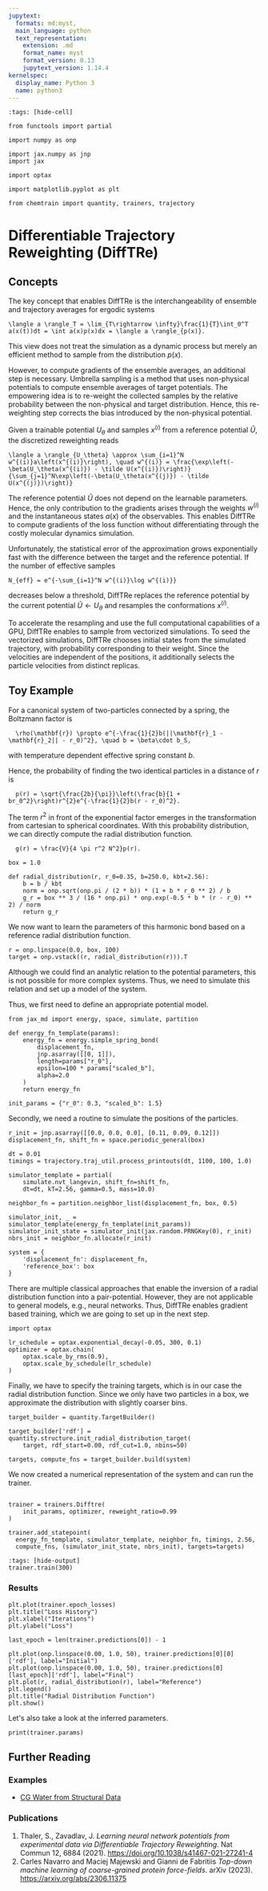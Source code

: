 ```yaml
---
jupytext:
  formats: md:myst,
  main_language: python
  text_representation:
    extension: .md
    format_name: myst
    format_version: 0.13
    jupytext_version: 1.14.4
kernelspec:
  display_name: Python 3
  name: python3
---
```


```{code-cell} ipython3
:tags: [hide-cell]

from functools import partial

import numpy as onp

import jax.numpy as jnp
import jax

import optax

import matplotlib.pyplot as plt

from chemtrain import quantity, trainers, trajectory
```

# Differentiable Trajectory Reweighting (DiffTRe)

## Concepts

The key concept that enables DiffTRe is the interchangeability of ensemble and
trajectory averages for ergodic systems

```{math}
\langle a \rangle_T = \lim_{T\rightarrow \infty}\frac{1}{T}\int_0^T a(x(t))dt = \int a(x)p(x)dx = \langle a \rangle_{p(x)}.
```

This view does not treat the simulation as a dynamic process but merely an
efficient method to sample from the distribution $p(x)$.

However, to compute gradients of the ensemble averages, an additional step is
necessary.
Umbrella sampling is a method that uses non-physical potentials to compute
ensemble averages of target potentials. 
The empowering idea is to re-weight the collected samples by the relative
probability between the non-physical and target distribution.
Hence, this re-weighting step corrects the bias introduced by the non-physical
potential.

Given a trainable potential $U_\theta$ and samples $x^{(i)}$ from a reference
potential $\tilde U$, the discretized reweighting reads

```{math}
\langle a \rangle_{U_\theta} \approx \sum_{i=1}^N w^{(i)}a\left(x^{(i)}\right), \quad w^{(i)} = \frac{\exp\left(-\beta(U_\theta(x^{(i)}) - \tilde U(x^{(i)})\right)}{\sum_{j=1}^N\exp\left(-\beta(U_\theta(x^{(j)}) - \tilde U(x^{(j)})\right)}
```

The reference potential $\tilde U$ does not depend on the learnable parameters.
Hence, the only contribution to the gradients arises through the weights 
$w^{(i)}$ and the instantaneous states $a(x)$ of the observables.
This enables DiffTRe to compute gradients of the loss function without
differentiating through the costly molecular dynamics simulation.

Unfortunately, the statistical error of the approximation grows exponentially
fast with the difference between the target and the reference potential.
If the number of effective samples

```{math}
N_{eff} = e^{-\sum_{i=1}^N w^{(i)}\log w^{(i)}}
```

decreases below a threshold, DiffTRe replaces the reference potential by the
current potential $\tilde U \leftarrow U_\theta$ and resamples the conformations
$x^{(i)}$.

To accelerate the resampling and use the full computational capabilities of a
GPU, DiffTRe enables to sample from vectorized simulations.
To seed the vectorized simulations, DiffTRe chooses initial states from the 
simulated trajectory, with probability corresponding to their weight.
Since the velocities are independent of the positions, it additionally
selects the particle velocities from distinct replicas. 

## Toy Example

For a canonical system of two-particles connected by a spring,
the Boltzmann factor is

```{math}
  \rho(\mathbf{r}) \propto e^{-\frac{1}{2}b(||\mathbf{r}_1 - \mathbf{r}_2|| - r_0)^2}, \quad b = \beta\cdot b_S,
```
with temperature dependent effective spring constant $b$.

Hence, the probability of finding the two identical
particles in a distance of $r$ is
```{math}
  p(r) = \sqrt{\frac{2b}{\pi}}\left(\frac{b}{1 + br_0^2}\right)r^{2}e^{-\frac{1}{2}b(r - r_0)^2}.
```
The term $r^2$ in front of the exponential factor emerges in the transformation
from cartesian to spherical coordinates.
With this probability distribution, we can directly compute the radial
distribution function.

```{math}
  g(r) = \frac{V}{4 \pi r^2 N^2}p(r).
```

```{code-cell} ipython3
box = 1.0

def radial_distribution(r, r_0=0.35, b=250.0, kbt=2.56):
    b = b / kbt
    norm = onp.sqrt(onp.pi / (2 * b)) * (1 + b * r_0 ** 2) / b
    g_r = box ** 3 / (16 * onp.pi) * onp.exp(-0.5 * b * (r - r_0) ** 2) / norm
    return g_r
```

We now want to learn the parameters of this harmonic bond based on a reference
radial distribution function.

```{code-cell} ipython3
r = onp.linspace(0.0, box, 100)
target = onp.vstack((r, radial_distribution(r))).T
```

Although we could find an analytic relation to the potential parameters,
this is not possible for more complex systems.
Thus, we need to simulate this relation and set up a model of the system.

Thus, we first need to define an appropriate potential model.

```{code-cell} ipython3
from jax_md import energy, space, simulate, partition

def energy_fn_template(params):
    energy_fn = energy.simple_spring_bond(
        displacement_fn,
        jnp.asarray([[0, 1]]),
        length=params["r_0"],
        epsilon=100 * params["scaled_b"],
        alpha=2.0
    )
    return energy_fn

init_params = {"r_0": 0.3, "scaled_b": 1.5}

```

Secondly, we need a routine to simulate the positions of the particles.

```{code-cell} ipython3
r_init = jnp.asarray([[0.0, 0.0, 0.0], [0.11, 0.09, 0.12]])
displacement_fn, shift_fn = space.periodic_general(box)

dt = 0.01
timings = trajectory.traj_util.process_printouts(dt, 1100, 100, 1.0)

simulator_template = partial(
    simulate.nvt_langevin, shift_fn=shift_fn,
    dt=dt, kT=2.56, gamma=0.5, mass=10.0)

neighbor_fn = partition.neighbor_list(displacement_fn, box, 0.5)

simulator_init, _ = simulator_template(energy_fn_template(init_params))
simulator_init_state = simulator_init(jax.random.PRNGKey(0), r_init)
nbrs_init = neighbor_fn.allocate(r_init)

system = {
    'displacement_fn': displacement_fn,
    'reference_box': box
}
```

There are multiple classical approaches that enable the inversion of a 
radial distribution function into a pair-potential.
However, they are not applicable to general models, e.g., neural networks.
Thus, DiffTRe enables gradient based training, which we are going to set up in
the next step.

```{code-cell} ipython3
import optax

lr_schedule = optax.exponential_decay(-0.05, 300, 0.1)
optimizer = optax.chain(
    optax.scale_by_rms(0.9),
    optax.scale_by_schedule(lr_schedule)
)
```

Finally, we have to specify the training targets, which is in our case the
radial distribution function.
Since we only have two particles in a box, we approximate the distribution 
with slightly coarser bins.

```{code-cell} ipython3
target_builder = quantity.TargetBuilder()

target_builder['rdf'] = quantity.structure.init_radial_distribution_target(
    target, rdf_start=0.00, rdf_cut=1.0, nbins=50)

targets, compute_fns = target_builder.build(system)
```

We now created a numerical representation of the system and can run the trainer.

```{code-cell} ipython3

trainer = trainers.Difftre(
    init_params, optimizer, reweight_ratio=0.99
)

trainer.add_statepoint(
  energy_fn_template, simulator_template, neighbor_fn, timings, 2.56,
  compute_fns, (simulator_init_state, nbrs_init), targets=targets)

```

```{code-cell} ipython3
:tags: [hide-output]
trainer.train(300)
```

### Results

```{code-cell} ipython3
plt.plot(trainer.epoch_losses)
plt.title("Loss History")
plt.xlabel("Iterations")
plt.ylabel("Loss")
```

```{code-cell} ipython3
last_epoch = len(trainer.predictions[0]) - 1

plt.plot(onp.linspace(0.00, 1.0, 50), trainer.predictions[0][0]['rdf'], label="Initial")
plt.plot(onp.linspace(0.00, 1.0, 50), trainer.predictions[0][last_epoch]['rdf'], label="Final")
plt.plot(r, radial_distribution(r), label="Reference")
plt.legend()
plt.title("Radial Distribution Function")
plt.show()
```

Let's also take a look at the inferred parameters.

```{code-cell} ipython3
print(trainer.params)
```


## Further Reading

### Examples

- [CG Water from Structural Data](../examples/CG_water_difftre.ipynb)

### Publications

1. Thaler, S., Zavadlav, J. *Learning neural network potentials from experimental data via Differentiable Trajectory Reweighting*. Nat Commun 12, 6884 (2021). <https://doi.org/10.1038/s41467-021-27241-4>
2. Carles Navarro and Maciej Majewski and Gianni de Fabritiis *Top-down machine learning of coarse-grained protein force-fields*. arXiv (2023). <https://arxiv.org/abs/2306.11375>

